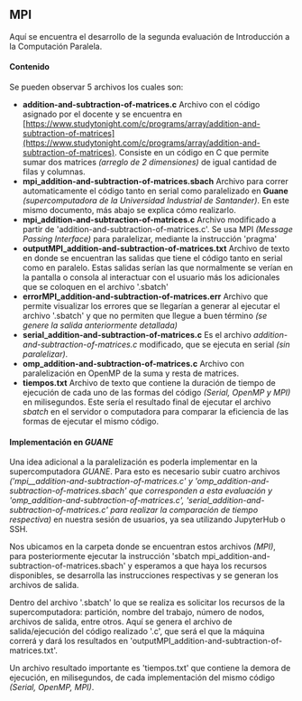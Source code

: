 ## MPI

Aquí se encuentra el desarrollo de la segunda evaluación de Introducción a la Computación Paralela.

#### Contenido

Se pueden observar 5 archivos los cuales son:
- **addition-and-subtraction-of-matrices.c** Archivo con el código asignado por el docente y se encuentra en [https://www.studytonight.com/c/programs/array/addition-and-subtraction-of-matrices](https://www.studytonight.com/c/programs/array/addition-and-subtraction-of-matrices). Consiste en un código en C que permite sumar dos matrices *(arreglo de 2 dimensiones)* de igual cantidad de filas y columnas.
- **mpi_addition-and-subtraction-of-matrices.sbach** Archivo para correr automaticamente el código tanto en serial como paralelizado en **Guane** *(supercomputadora de la Universidad Industrial de Santander)*. En este mismo documento, más abajo se explica cómo realizarlo.
- **mpi_addition-and-subtraction-of-matrices.c** Archivo modificado a partir de 'addition-and-subtraction-of-matrices.c'. Se usa MPI *(Message Passing Interface)* para paralelizar, mediante la instrucción 'pragma'
- **outputMPI_addition-and-subtraction-of-matrices.txt** Archivo de texto en donde se encuentran las salidas que tiene el código tanto en serial como en paralelo. Estas salidas serían las que normalmente se verían en la pantalla o consola al interactuar con el usuario más los adicionales que se coloquen en el archivo '.sbatch'
- **errorMPI_addition-and-subtraction-of-matrices.err** Archivo que permite visualizar los errores que se llegarían a generar al ejecutar el archivo '.sbatch' y que no permiten que llegue a buen término *(se genere la salida anteriormente detallada)*
- **serial_addition-and-subtraction-of-matrices.c** Es el archivo *addition-and-subtraction-of-matrices.c* modificado, que se ejecuta en serial *(sin paralelizar)*.
- **omp_addition-and-subtraction-of-matrices.c** Archivo con paralelización en OpenMP de la suma y resta de matrices. 
- **tiempos.txt** Archivo de texto que contiene la duración de tiempo de ejecución de cada uno de las formas del código *(Serial, OpenMP y MPI)* en milisegundos. Este sería el resultado final de ejecutar el archivo *sbatch* en el servidor o computadora para comparar la eficiencia de las formas de ejecutar el mismo código.

#### Implementación en *GUANE*

Una idea adicional a la paralelización es poderla implementar en la supercomputadora *GUANE*. Para esto es necesario subir cuatro archivos *('mpi__addition-and-subtraction-of-matrices.c' y 'omp_addition-and-subtraction-of-matrices.sbach' que corresponden a esta evaluación y 'omp_addition-and-subtraction-of-matrices.c', 'serial_addition-and-subtraction-of-matrices.c' para realizar la comparación de tiempo respectiva)* en nuestra sesión de usuarios, ya sea utilizando JupyterHub o SSH.

Nos ubicamos en la carpeta donde se encuentran estos archivos *(MPI)*, para posteriormente ejecutar la instrucción 'sbatch mpi_addition-and-subtraction-of-matrices.sbach' y esperamos a que haya los recursos disponibles, se desarrolla las instrucciones respectivas y se generan los archivos de salida.

Dentro del archivo '.sbatch' lo que se realiza es solicitar los recursos de la supercomputadora: partición, nombre del trabajo, número de nodos, archivos de salida, entre otros. Aquí se genera el archivo de salida/ejecución del código realizado '.c', que será el que la máquina correrá y dará los resultados en 'outputMPI_addition-and-subtraction-of-matrices.txt'.

Un archivo resultado importante es 'tiempos.txt' que contiene la demora de ejecución, en milisegundos, de cada implementación del mismo código *(Serial, OpenMP, MPI)*.
